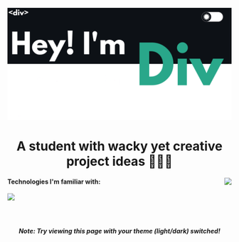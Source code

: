 <a href="https://linkode.org/#P3ZSY9CLe9TBdfVP0eHFm1"><img src="https://raw.githubusercontent.com/Divdude77/Divdude77/refs/heads/main/1.png" style="max-height: 100%;"></a>
<h1 align="center">
A student with wacky yet creative project ideas 👨🏻‍💻
</h1>
<div>
  <img src="https://github-readme-stats.vercel.app/api?username=Divdude77&theme=gotham&bg-color=0e1116&show_icons=true" align="right" style="">
  <h4>
    Technologies I'm familiar with:
  </h4>
  <img src="https://skillicons.dev/icons?i=python,c,cs,java,haskell,mysql,html,css,js,bootstrap,react,arduino,git,reach&perline=6">
  <br><br>
  <h1></h1>
</div>
<h5 align="center">Note: Try viewing this page with your theme (light/dark) switched!</h5>
